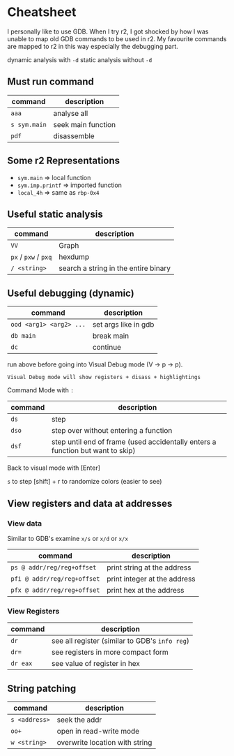 # Cheatsheet
I personally like to use GDB. When I try r2, I got shocked by how I was unable to map old GDB commands to be used in r2.
My favourite commands are mapped to r2 in this way especially the debugging part. 

dynamic analysis with `-d`
static analysis without `-d`

## Must run command
|command|description|
|----|---|
|`aaa`|analyse all
|`s sym.main`| seek main function
|`pdf`| disassemble

## Some r2 Representations

- `sym.main`              => local function
- `sym.imp.printf`        => imported function
- `local_4h`              => same as `rbp-0x4`

## Useful static analysis
|command|description|
|----|---|
|`VV`| Graph|
|`px` / `pxw` / `pxq` | hexdump|
|`/ <string>`|search a string in the entire binary|

## Useful debugging (dynamic)


|command|description|
|----|---|
|`ood <arg1> <arg2> ...`| set args like in gdb |
|`db main`| break main|
|`dc`| continue |

run above before going into Visual Debug mode (V -> p -> p).

    Visual Debug mode will show registers + disass + highlightings

Command Mode with `:`

|command|description|
|----|---|
|`ds`| step|
|`dso`| step over without entering a function |
|`dsf`| step until end of frame (used accidentally enters a function but want to skip)|

Back to visual mode with [Enter]

`s` to step
[shift] + r  to randomize colors (easier to see)

## View registers and data at addresses

### View data
Similar to GDB's examine `x/s` or `x/d` or `x/x`

|command|description|
|----|---|
|`ps @ addr/reg/reg+offset`| print string at the address |
|`pfi @ addr/reg/reg+offset`| print integer at the address |
|`pfx @ addr/reg/reg+offset`| print hex at the address |


### View Registers

|command|description|
|----|---|
| `dr` | see all register (similar to GDB's `info reg`) |
| `dr=` | see registers in more compact form |
| `dr eax` | see value of register in hex |

## String patching

|command|description|
|----|---|
|`s <address>`|seek the addr|
|`oo+`|open in read-write mode|
|`w <string>`|overwrite location with string|


